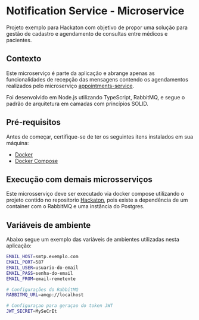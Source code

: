 # Notification Service - Microservice

Projeto exemplo para Hackaton com objetivo de propor uma solução para gestão de cadastro e agendamento de consultas entre médicos e pacientes.

## Contexto

Este microserviço é parte da aplicação e abrange apenas as funcionalidades de recepção das mensagens contendo os agendamentos realizados pelo microserviço [appointments-service](https://github.com/devair/appointments-service).

Foi desenvolvido em Node.js utilizando TypeScript, RabbitMQ, e segue o padrão de arquitetura em camadas com princípios SOLID. 

## Pré-requisitos

Antes de começar, certifique-se de ter os seguintes itens instalados em sua máquina:

- [Docker](https://www.docker.com/get-started)
- [Docker Compose](https://docs.docker.com/compose/install/)

## Execução com demais microsserviços

Este microsserviço deve ser executado via docker compose utilizando o projeto contido no repositorio [Hackaton](https://github.com/devair/hackaton-2024), pois existe a dependência de um container com o RabbitMQ e uma instância do Postgres.


## Variáveis de ambiente
Abaixo segue um exemplo das variáveis de ambientes utilizadas nesta aplicação:

```bash
EMAIL_HOST=smtp.exemplo.com
EMAIL_PORT=587
EMAIL_USER=usuario-do-email
EMAIL_PASS=senha-do-email
EMAIL_FROM=email-remetente

# Configurações do RabbitMQ
RABBITMQ_URL=amqp://localhost

# Configuraçao para geraçao do token JWT
JWT_SECRET=MySeCrEt
```
